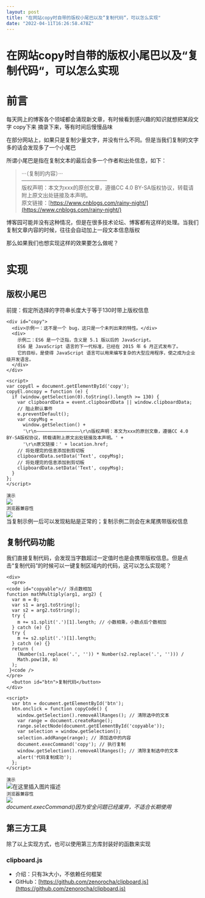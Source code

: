 ```yaml
---
layout: post
title: "在网站copy时自带的版权小尾巴以及“复制代码“，可以怎么实现"
date: "2022-04-11T16:26:58.478Z"
---
```

在网站copy时自带的版权小尾巴以及“复制代码“，可以怎么实现
===============================

前言
==

每天网上的博客各个领域都会涌现新文章，有时候看到感兴趣的知识就想把某段文字 copy下来 摘录下来，等有时间后慢慢品味

在部分网站上，如果只是复制少量文字，并没有什么不同。但是当我们复制的文字多的话会发现多了一个小尾巴

所谓小尾巴是指在复制文本的最后会多一个作者和出处信息，如下：

> ···（复制的内容）···  
> ————————————————  
> 版权声明：本文为xxx的原创文章，遵循CC 4.0 BY-SA版权协议，转载请附上原文出处链接及本声明。  
> 原文链接：[https://www.cnblogs.com/rainy-night/](https://www.cnblogs.com/rainy-night/)

博客园可能并没有这种情况，但是在很多技术论坛、博客都有这样的处理。当我们复制文章内容的时候，往往会自动加上一段文本信息版权

那么如果我们也想实现这样的效果要怎么做呢？

实现
==

版权小尾巴
-----

前提：假定所选择的字符串长度大于等于130时带上版权信息

    <div id="copy">
      <div>示例一：这不是一个 bug，这只是一个未列出来的特性。</div>
      <div>
        示例二：ES6 是一个泛指，含义是 5.1 版以后的 JavaScript。
        ES6 是 JavaScript 语言的下一代标准，已经在 2015 年 6 月正式发布了。
        它的目标，是使得 JavaScript 语言可以用来编写复杂的大型应用程序，使之成为企业级开发语言。
      </div>
    </div>
    
    <script>
    var copyEl = document.getElementById('copy');
    copyEl.oncopy = function (e) {
      if (window.getSelection(0).toString().length >= 130) {
        var clipboardData = event.clipboardData || window.clipboardData;
        // 阻止默认事件
        e.preventDefault();
        var copyMsg =
          window.getSelection() +
          '\r\n————————————————\r\n版权声明：本文为xxx的原创文章，遵循CC 4.0 BY-SA版权协议，转载请附上原文出处链接及本声明。' +
          '\r\n原文链接：' + location.href;
        // 将处理完的信息添加到剪切板
        clipboardData.setData('Text', copyMsg);
        // 将处理完的信息添加到剪切板
        clipboardData.setData('Text', copyMsg);
      }
    };
    </script>
    

`演示`  
![](https://img2022.cnblogs.com/blog/2809575/202204/2809575-20220411222515788-1649496001.gif)  
`浏览器兼容性`  
![](https://img2022.cnblogs.com/blog/2809575/202204/2809575-20220411222327064-894840852.jpg)  
当复制示例一后可以发现粘贴是正常的；复制示例二则会在末尾携带版权信息

复制代码功能
------

我们直接复制代码，会发现当字数超过一定值时也是会携带版权信息。但是点击“复制代码”的时候可以一键复制区域内的代码，这可以怎么实现呢？

    <div>
      <pre>
    <code id="copyable">// 浮点数相加
    function mathMultiply(arg1, arg2) {
      var m = 0;
      var s1 = arg1.toString();
      var s2 = arg2.toString();
      try {
        m += s1.split('.')[1].length; // 小数相乘，小数点后个数相加
      } catch (e) {}
      try {
        m += s2.split('.')[1].length;
      } catch (e) {}
      return (
        (Number(s1.replace('.', '')) * Number(s2.replace('.', ''))) /
        Math.pow(10, m)
      );
     }<code />
    </pre>
      <button id="btn">复制代码</button>
    </div>
    
    <script>
      var btn = document.getElementById('btn');
      btn.onclick = function copyCode() {
        window.getSelection().removeAllRanges(); // 清除选中的文本
        var range = document.createRange();
        range.selectNode(document.getElementById('copyable'));
        var selection = window.getSelection();
        selection.addRange(range); // 添加选中的内容
        document.execCommand('copy'); // 执行复制
        window.getSelection().removeAllRanges(); // 清除复制选中的文本
        alert('代码复制成功');
      };
    </script>
    

`演示`  
![在这里插入图片描述](https://img-blog.csdnimg.cn/7485b27baf9e472d8f950f77942b2fa7.gif#pic_center)  
`浏览器兼容性`  
![](https://img2022.cnblogs.com/blog/2809575/202204/2809575-20220411222257267-955050367.jpg)  
_document.execCommand()因为安全问题已经废弃，不适合长期使用_

第三方工具
-----

除了以上实现方式，也可以使用第三方库封装好的函数来实现

### clipboard.js

*   介绍：只有3k大小，不依赖任何框架
*   GitHub：[https://github.com/zenorocha/clipboard.js](https://github.com/zenorocha/clipboard.js)